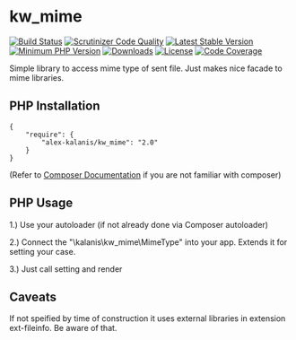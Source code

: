 # kw_mime

[![Build Status](https://app.travis-ci.com/alex-kalanis/kw_mime.svg?branch=master)](https://app.travis-ci.com/github/alex-kalanis/kw_mime)
[![Scrutinizer Code Quality](https://scrutinizer-ci.com/g/alex-kalanis/kw_mime/badges/quality-score.png?b=master)](https://scrutinizer-ci.com/g/alex-kalanis/kw_mime/?branch=master)
[![Latest Stable Version](https://poser.pugx.org/alex-kalanis/kw_mime/v/stable.svg?v=1)](https://packagist.org/packages/alex-kalanis/kw_mime)
[![Minimum PHP Version](https://img.shields.io/badge/php-%3E%3D%207.3-8892BF.svg)](https://php.net/)
[![Downloads](https://img.shields.io/packagist/dt/alex-kalanis/kw_mime.svg?v1)](https://packagist.org/packages/alex-kalanis/kw_mime)
[![License](https://poser.pugx.org/alex-kalanis/kw_mime/license.svg?v=1)](https://packagist.org/packages/alex-kalanis/kw_mime)
[![Code Coverage](https://scrutinizer-ci.com/g/alex-kalanis/kw_mime/badges/coverage.png?b=master&v=1)](https://scrutinizer-ci.com/g/alex-kalanis/kw_mime/?branch=master)

Simple library to access mime type of sent file. Just makes nice facade to mime libraries.

## PHP Installation

```
{
    "require": {
        "alex-kalanis/kw_mime": "2.0"
    }
}
```

(Refer to [Composer Documentation](https://github.com/composer/composer/blob/master/doc/00-intro.md#introduction) if you are not
familiar with composer)


## PHP Usage

1.) Use your autoloader (if not already done via Composer autoloader)

2.) Connect the "\kalanis\kw_mime\MimeType" into your app. Extends it for setting your case.

3.) Just call setting and render

## Caveats

If not speified by time of construction it uses external libraries in extension ext-fileinfo.
Be aware of that.

